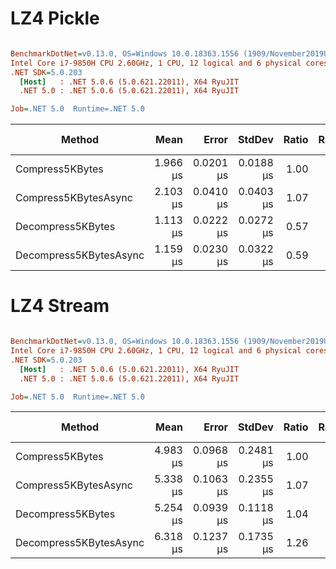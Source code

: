 ﻿# LZ4 Pickle
``` ini

BenchmarkDotNet=v0.13.0, OS=Windows 10.0.18363.1556 (1909/November2019Update/19H2)
Intel Core i7-9850H CPU 2.60GHz, 1 CPU, 12 logical and 6 physical cores
.NET SDK=5.0.203
  [Host]   : .NET 5.0.6 (5.0.621.22011), X64 RyuJIT
  .NET 5.0 : .NET 5.0.6 (5.0.621.22011), X64 RyuJIT

Job=.NET 5.0  Runtime=.NET 5.0  

```
|                 Method |     Mean |     Error |    StdDev | Ratio | RatioSD |  Gen 0 | Gen 1 | Gen 2 | Allocated |
|----------------------- |---------:|----------:|----------:|------:|--------:|-------:|------:|------:|----------:|
|        Compress5KBytes | 1.966 μs | 0.0201 μs | 0.0188 μs |  1.00 |    0.00 | 0.0114 |     - |     - |      80 B |
|   Compress5KBytesAsync | 2.103 μs | 0.0410 μs | 0.0403 μs |  1.07 |    0.02 | 0.0229 |     - |     - |     152 B |
|      Decompress5KBytes | 1.113 μs | 0.0222 μs | 0.0272 μs |  0.57 |    0.02 | 0.7992 |     - |     - |   5,024 B |
| Decompress5KBytesAsync | 1.159 μs | 0.0230 μs | 0.0322 μs |  0.59 |    0.02 | 0.8106 |     - |     - |   5,096 B |



# LZ4 Stream
``` ini

BenchmarkDotNet=v0.13.0, OS=Windows 10.0.18363.1556 (1909/November2019Update/19H2)
Intel Core i7-9850H CPU 2.60GHz, 1 CPU, 12 logical and 6 physical cores
.NET SDK=5.0.203
  [Host]   : .NET 5.0.6 (5.0.621.22011), X64 RyuJIT
  .NET 5.0 : .NET 5.0.6 (5.0.621.22011), X64 RyuJIT

Job=.NET 5.0  Runtime=.NET 5.0  

```
|                 Method |     Mean |     Error |    StdDev | Ratio | RatioSD |   Gen 0 |  Gen 1 | Gen 2 | Allocated |
|----------------------- |---------:|----------:|----------:|------:|--------:|--------:|-------:|------:|----------:|
|        Compress5KBytes | 4.983 μs | 0.0968 μs | 0.2481 μs |  1.00 |    0.00 | 10.5209 | 0.6561 |     - |     65 KB |
|   Compress5KBytesAsync | 5.338 μs | 0.1063 μs | 0.2355 μs |  1.07 |    0.06 | 10.5209 | 0.0229 |     - |     65 KB |
|      Decompress5KBytes | 5.254 μs | 0.0939 μs | 0.1118 μs |  1.04 |    0.06 | 12.0468 | 0.2365 |     - |     74 KB |
| Decompress5KBytesAsync | 6.318 μs | 0.1237 μs | 0.1735 μs |  1.26 |    0.08 | 12.1918 | 0.2365 |     - |     75 KB |
